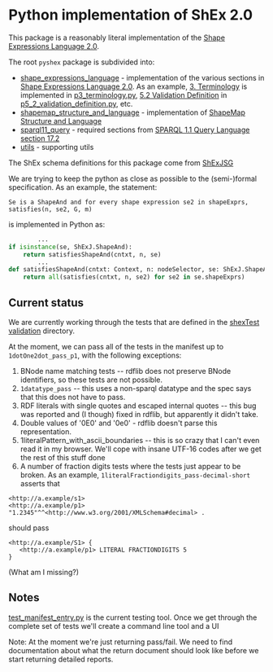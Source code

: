 # Python implementation of ShEx 2.0
This package is a reasonably literal implementation of the [Shape Expressions Language 2.0](http://shex.io/shex-semantics/).

The root `pyshex` package is subdivided into:

* [shape_expressions_language](pyshex/shape_expressions_language) - implementation of the various sections in  [Shape Expressions Language 2.0](http://shex.io/shex-semantics/).  As an example, [3. Terminology](http://shex.io/shex-semantics/#terminology) is implemented in [p3_terminology.py](pyshex/shape_expressions_language/p3_terminology.py), [5.2 Validation Definition](http://shex.io/shex-semantics/#validation) in [p5_2_validation_definition.py](pyshex/shape_expressions_language/p5_2_validation_definition.py), etc.
* [shapemap_structure_and_language](pyshex/shapemap_structure_and_language) - implementation of [ShapeMap Structure and Language](http://shex.io/shape-map/)
* [sparql11_query](pyshex/sparql11_query) - required sections from [SPARQL 1.1 Query Language section 17.2](https://www.w3.org/TR/sparql11-query/#operandDataTypes)
* [utils](pyshex/utils) - supporting utils

The ShEx schema definitions for this package come from [ShExJSG](https://github.com/hsolbrig/ShExJSG)

We are trying to keep the python as close as possible to the (semi-)formal specification.  As an example, the statement:
```text
Se is a ShapeAnd and for every shape expression se2 in shapeExprs, satisfies(n, se2, G, m)
``` 
is implemented in Python as:
```python
        ...
if isinstance(se, ShExJ.ShapeAnd):
    return satisfiesShapeAnd(cntxt, n, se)
        ...
def satisfiesShapeAnd(cntxt: Context, n: nodeSelector, se: ShExJ.ShapeAnd) -> bool:
    return all(satisfies(cntxt, n, se2) for se2 in se.shapeExprs)
```

## Current status
We are currently working through the tests that are defined in the [shexTest](https://github.com/shexSpec/shexTest/) [validation](https://github.com/shexSpec/shexTest/tree/master/validation) directory.

At the moment, we can pass all of the tests in the manifest up to `1dotOne2dot_pass_p1`, with the following exceptions:

1) BNode name matching tests -- rdflib does not preserve BNode identifiers, so these tests are not possible.
2) `1datatype_pass` -- this uses a non-sparql datatype and the spec says that this does not have to pass.
3) RDF literals with single quotes and escaped internal quotes -- this bug was reported and (I though) fixed in rdflib, but apparently it didn't take.
4) Double values of '0E0' and '0e0' - rdflib doesn't parse this representation.
5) 1literalPattern_with_ascii_boundaries -- this is so crazy that I can't even read it in my browser.  We'll cope with insane UTF-16 codes after we get the rest of this stuff done
6) A number of fraction digits tests where the tests just appear to be broken.  As an example, `1literalFractiondigits_pass-decimal-short` asserts that  
```text
<http://a.example/s1> 
<http://a.example/p1> 
"1.2345"^^<http://www.w3.org/2001/XMLSchema#decimal> .
```

should pass
```text
<http://a.example/S1> {
   <http://a.example/p1> LITERAL FRACTIONDIGITS 5
}
```
(What am I missing?)


## Notes
[test_manifest_entry.py](tests/test_shextest_validation/test_manifest_entry.py) is the current testing tool.  Once we get through the complete set of tests we'll create a command line tool and a UI

Note: At the moment we're just returning pass/fail.  We need to find documentation about what the return document should look like before we start returning detailed reports.

